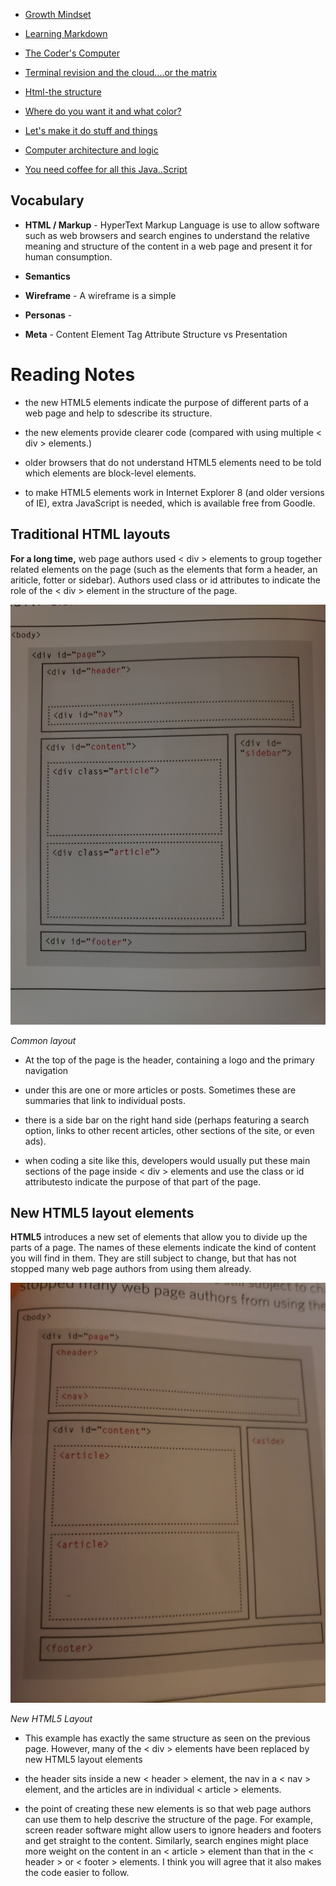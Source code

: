<nav>

- [Growth Mindset](https://zenatomsk.github.io/reading-notes/)

- [Learning Markdown](https://zenatomsk.github.io/reading-notes/01-learning-markdown.html) 

- [The Coder's Computer](https://zenatomsk.github.io/reading-notes/02-the-coders-computer.html)

- [Terminal revision and the cloud....or the matrix](https://zenatomsk.github.io/reading-notes/03-revisions-and-the-cloud.html)

- [Html-the structure](https://zenatomsk.github.io/reading-notes/04-structure-with-html.html)

- [Where do you want it and what color?](https://zenatomsk.github.io/reading-notes/05-design-with-css.html)

- [Let's make it do stuff and things](https://zenatomsk.github.io/reading-notes/06a-dynamic-with-javascript.html)

- [Computer architecture and logic](https://zenatomsk.github.io/reading-notes/06b-computer-architecture-and-logic.html)

- [You need coffee for all this Java..Script](https://zenatomsk.github.io/reading-notes/07-programming-with-js.html)

</nav>

## Vocabulary

- **HTML / Markup** - HyperText Markup Language is use to allow software such as web browsers and search engines
to understand the relative meaning and structure of the content in a web page and present it for human consumption.

- **Semantics**
- **Wireframe** - A wireframe is a simple
- **Personas** - 
- **Meta** - 
Content
Element
Tag
Attribute
Structure vs Presentation

# Reading Notes

- the new HTML5 elements indicate the purpose of different parts of a web page and help to sdescribe its structure.

- the new elements provide clearer code (compared with using multiple < div > elements.)

- older browsers that do not understand HTML5 elements need to be told which elements are block-level elements.

- to make HTML5 elements work in Internet Explorer 8 (and older versions of IE), extra JavaScript is needed, 
which is available free from Goodle.

## Traditional HTML layouts

**For a long time,** web page authors used < div > elements to group together related elements 
on the page (such as the elements that form a header, an ariticle, fotter or sidebar). Authors 
used class or id attributes to indicate the role of the < div > element in the structure of the page.

![traditional html layout](images/traditional-html-layout.jpg)

*Common layout*

- At the top of the page is the header, containing a logo and the primary navigation

- under this are one or more articles or posts. Sometimes these are summaries that link to individual posts.

- there is a side bar on the right hand side (perhaps featuring a search option, links to other recent articles, 
other sections of the site, or even ads).

- when coding a site like this, developers would usually put these main sections of the page inside < div > 
elements and use the class or id attributesto indicate the purpose of that part of the page.

## New HTML5 layout elements

**HTML5** introduces a new set of elements that allow you to divide up the parts of a page. The names of 
these elements indicate the kind of content you will find in them. They are still subject to change, but 
that has not stopped many web page authors from using them already.

![New HTML layout](images/new-html5-layout.jpg)

*New HTML5 Layout*

- This example has exactly the same structure as seen on the previous page. However, many of the < div > elements 
have been replaced by new HTML5 layout elements

- the header sits inside a new < header > element, the nav in a < nav > element, and the articles are in individual
< article > elements.

- the point of creating these new elements is so that web page authors can use them to help descrive the structure 
of the page. For example, screen reader software might allow users to ignore headers and footers and get straight 
to the content. Similarly, search engines might place more weight on the content in an < article > element than 
that in the < header > or < footer > elements. I think you will agree that it also makes the code easier to follow.

